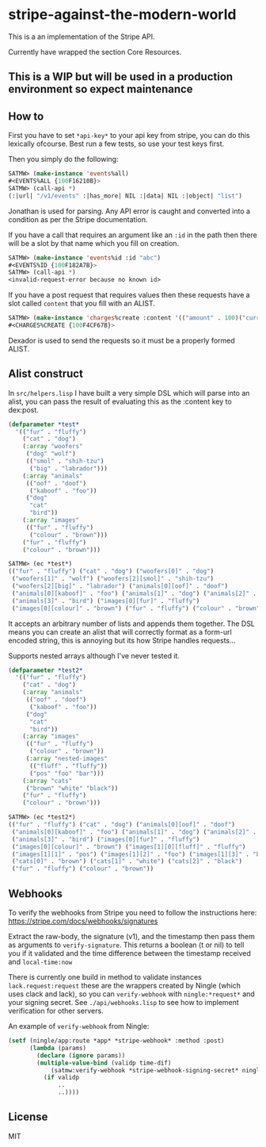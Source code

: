 # stripe-against-the-modern-world

This is a an implementation of the Stripe API. 

Currently have wrapped the section Core Resources.

## This is a WIP but will be used in a production environment so expect maintenance

## How to 
First you have to set `*api-key*` to your api key from stripe, you can do this lexically ofcourse. Best run a few tests, so use your test keys first.

Then you simply do the following:

```lisp 
SATMW> (make-instance 'events%all)
#<EVENTS%ALL {100F16210B}>
SATMW> (call-api *)
(:|url| "/v1/events" :|has_more| NIL :|data| NIL :|object| "list")
```
Jonathan is used for parsing. 
Any API error is caught and converted into a condition as per the Stripe documentation. 

If you have a call that requires an argument like an `:id` in the path then there will be a slot by that name which you fill on creation.

```lisp
SATMW> (make-instance 'events%id :id "abc")
#<EVENTS%ID {100F182A7B}>
SATMW> (call-api *)
<invalid-request-error because no known id>
```
If you have a post request that requires values then these requests have a slot called `content` that you fill with an ALIST.
```lisp
SATMW> (make-instance 'charges%create :content '(("amount" . 100)("currency" . "gbp")("source" . "abc")))
#<CHARGES%CREATE {100F4CF67B}>
```
Dexador is used to send the requests so it must be a properly formed ALIST.

## Alist construct
In `src/helpers.lisp` I have built a very simple DSL which will parse into an alist, you can pass the result of evaluating this as the :content key to dex:post. 
```lisp
(defparameter *test* 
  '(("fur" . "fluffy")
    ("cat" . "dog")
    (:array "woofers"
     ("dog" "wolf")
     (("smol" . "shih-tzu")
      ("big" . "labrador")))
    (:array "animals"
     (("oof" . "doof")
      ("kaboof" . "foo"))
     ("dog"
      "cat"
      "bird"))
    (:array "images"
     (("fur" . "fluffy")
      ("colour" . "brown")))
    ("fur" . "fluffy")
    ("colour" . "brown")))

SATMW> (ec *test*)
(("fur" . "fluffy") ("cat" . "dog") ("woofers[0]" . "dog")
 ("woofers[1]" . "wolf") ("woofers[2][smol]" . "shih-tzu")
 ("woofers[2][big]" . "labrador") ("animals[0][oof]" . "doof")
 ("animals[0][kaboof]" . "foo") ("animals[1]" . "dog") ("animals[2]" . "cat")
 ("animals[3]" . "bird") ("images[0][fur]" . "fluffy")
 ("images[0][colour]" . "brown") ("fur" . "fluffy") ("colour" . "brown"))
 ```
 It accepts an arbitrary number of lists and appends them together. 
 The DSL means you can create an alist that will correctly format as a form-url encoded string, this is annoying but its how Stripe handles requests...
 
Supports nested arrays although I've never tested it.
```lisp
(defparameter *test2* 
  '(("fur" . "fluffy")
    ("cat" . "dog")
    (:array "animals"
     (("oof" . "doof")
      ("kaboof" . "foo"))
     ("dog"
      "cat"
      "bird"))
    (:array "images"
     (("fur" . "fluffy")
      ("colour" . "brown"))
     (:array "nested-images"
      (("fluff" . "fluffy"))
      ("pos" "foo" "bar")))
    (:array "cats"
     ("brown" "white" "black"))
    ("fur" . "fluffy")
    ("colour" . "brown")))

SATMW> (ec *test2*)
(("fur" . "fluffy") ("cat" . "dog") ("animals[0][oof]" . "doof")
 ("animals[0][kaboof]" . "foo") ("animals[1]" . "dog") ("animals[2]" . "cat")
 ("animals[3]" . "bird") ("images[0][fur]" . "fluffy")
 ("images[0][colour]" . "brown") ("images[1][0][fluff]" . "fluffy")
 ("images[1][1]" . "pos") ("images[1][2]" . "foo") ("images[1][3]" . "bar")
 ("cats[0]" . "brown") ("cats[1]" . "white") ("cats[2]" . "black")
 ("fur" . "fluffy") ("colour" . "brown"))
```

## Webhooks

To verify the webhooks from Stripe you need to follow the instructions here:
https://stripe.com/docs/webhooks/signatures

Extract the raw-body, the signature (v1), and the timestamp then 
pass them as arguments to `verify-signature`. This returns a boolean (t or nil) 
to tell you if it validated and the time difference between the timestamp received 
and `local-time:now`

There is currently one build in method to validate instances `lack.request:request`
these are the wrappers created by Ningle (which uses clack and lack), so you can `verify-webhook` with `ningle:*request*` and your signing secret. See `./api/webhooks.lisp` to see how to implement verification for other servers.

An example of `verify-webhook` from Ningle:
```lisp
(setf (ningle/app:route *app* *stripe-webhook* :method :post)
      (lambda (params)
        (declare (ignore params))
        (multiple-value-bind (validp time-dif)
            (satmw:verify-webhook *stripe-webhook-signing-secret* ningle:*request*)
          (if validp
              ..
              ..))))
```


## License

MIT

